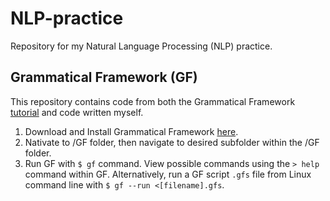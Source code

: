 # NLP-practice
Repository for my Natural Language Processing (NLP) practice.<br>

## Grammatical Framework (GF)<br>
This repository contains code from both the Grammatical Framework [tutorial](https://www.grammaticalframework.org/doc/tutorial/gf-tutorial.html) and code written myself.<br>
1. Download and Install Grammatical Framework [here](https://www.grammaticalframework.org/download/index-3.11.html).<br>
2. Nativate to /GF folder, then navigate to desired subfolder within the /GF folder.<br>
3. Run GF with `$ gf` command. View possible commands using the `> help` command within GF. Alternatively, run a GF script `.gfs` file from Linux command line with `$ gf --run <[filename].gfs`.<br>
